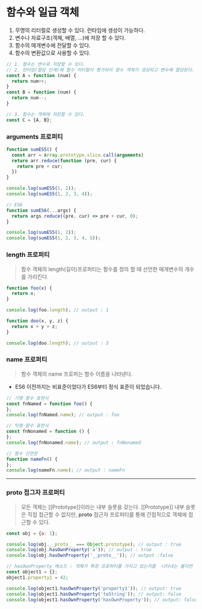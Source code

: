 # 함수와 일급 객체

1. 무명의 리터럴로 생성할 수 있다. 런타임에 생성이 가능하다.
2. 변수나 자료구조(객체, 배열, ...)에 저장 할 수 있다.
3. 함수의 매개변수에 전달할 수 있다.
4. 함수의 변환값으로 사용할 수 있다.

```javascript
// 1. 함수는 변수로 저장할 수 있다.
// 2. 런타임(할당 단계)에 함수 리터럴이 평가되어 함수 객체가 생성되고 변수에 할당된다.
const A = function (num) {
  return num++;
}
const B = function (num) {
  return num--;
}

// 3. 함수는 객체에 저장할 수 있다.
const C = {A, B};
```

### arguments 프로퍼티

```javascript
function sumES5() {
  const arr = Array.prototype.slice.call(arguments)
  return arr.reduce(function (pre, cur) {
    return pre + cur;
  })
}

console.log(sumES5(1, 2));
console.log(sumES5(1, 2, 3, 4));

// ES6
function sumES6(...args) {
  return args.reduce((pre, cur) => pre + cur, 0);
}

console.log(sumES5(1, 2));
console.log(sumES5(1, 2, 3, 4, 5));

```

### length 프로퍼티

> 함수 객체의 length(길이)프로퍼티는 함수를 정의 할 때 선언한 매개변수의 개수를 가리킨다.

```javascript
function foo(x) {
  return x;
}

console.log(foo.length); // output : 1

function doo(x, y, z) {
  return x + y + z;
}

console.log(doo.length); // output : 3
```

### name 프로퍼티

> 함수 객체의 name 프로퍼는 함수 이름을 나타낸다.

* ES6 이전까지는 비표준이었다가 ES6부터 정식 표준이 되었습니다.

```javascript
// 기명 함수 표현식
const fnNamed = function foo() {
};
console.log(fnNamed.name); // output : foo

// 익명 함수 표헌식
const fnNonamed = function () {
};
console.log(fnNonamed.name); // output : fnNonamed

// 함수 선언문
function nameFn() {
};
console.log(nameFn.name); // output : nameFn
```

---

### __proto__ 접그자 프로퍼티

> 모든 객체는 [[Prototype]]이라는 내부 슬룻을 갖는다. [[Prototype]] 내부 슬룻은 직접 접근할 수 없지만, __proto__ 접근자 프로퍼티를 통해 간접적으로 객체에 접근할 수 있다.

```javascript
const obj = {a: 1};

console.log(obj.__proto__ === Object.prototype); // output : true
console.log(obj.hasOwnProperty('a')); // output : true
console.log(obj.hasOwnProperty('__proto__')); // output :false

// hasOwnProperty 메소드 : 객체가 특정 프로퍼티를 가지고 있는지를  나타내는 불리언 값을 반환한다.
const object1 = {};
object1.property1 = 42;

console.log(object1.hasOwnProperty('property1')); // output: true
console.log(object1.hasOwnProperty('toString')); // output: false
console.log(object1.hasOwnProperty('hasOwnProperty')); // output: false
```